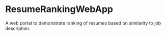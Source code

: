 # ResumeRankingWebApp
A web portal to demonstrate ranking of resumes based on similarity to job description.
